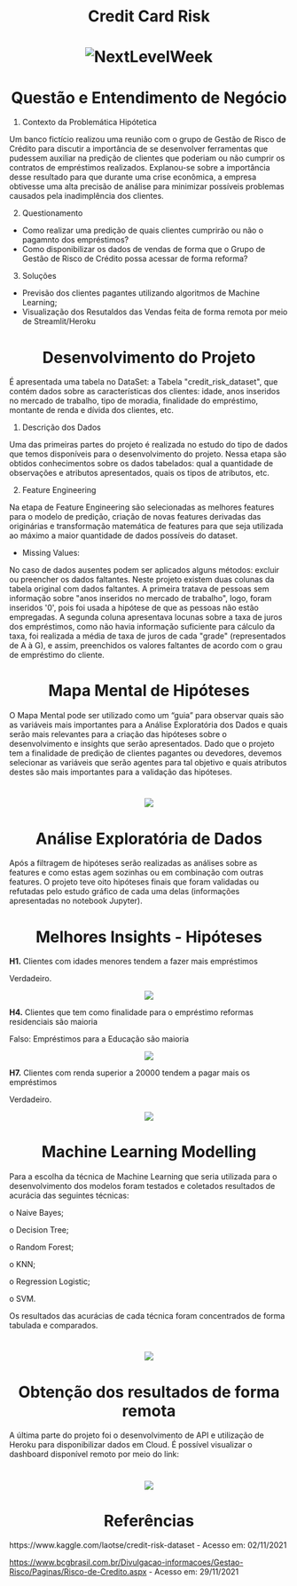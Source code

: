 <h1 align="center">Credit Card Risk</h1>

<h1 align="center">
  <img alt="NextLevelWeek" title="#NextLevelWeek" src="./img/Credit_Card.png" />
</h1>

<h1 align="center">Questão e Entendimento de Negócio</h1>

1.	Contexto da Problemática Hipótetica

Um banco fictício realizou uma reunião com o grupo de Gestão de Risco de Crédito para discutir a importância de se desenvolver ferramentas que pudessem auxiliar na predição de clientes que poderiam ou não cumprir os contratos de empréstimos realizados. Explanou-se sobre a importância desse resultado para que durante uma crise econômica, a empresa obtivesse uma alta precisão de análise para minimizar possíveis problemas causados pela inadimplência dos clientes.

2.	Questionamento

<ul>
<li>Como realizar uma predição de quais clientes cumprirão ou não o pagamnto dos empréstimos?</li>
	
<li>Como disponibilizar os dados de vendas de forma que o Grupo de Gestão de Risco de Crédito possa acessar de forma reforma?</li>
</ul>

3.	Soluções

<ul>
<li>Previsão dos clientes pagantes utilizando algoritmos de Machine Learning;</li>
	
<li>Visualização dos Resutaldos das Vendas feita de forma remota por meio de Streamlit/Heroku</li>
</ul>


<h1 align="center">Desenvolvimento do Projeto</h1>

É apresentada uma tabela no DataSet: a Tabela "credit_risk_dataset", que contém dados sobre as características dos clientes: idade, anos inseridos no mercado de trabalho, tipo de moradia, finalidade do empréstimo, montante de renda e dívida dos clientes, etc.

1.	Descrição dos Dados

Uma das primeiras partes do projeto é realizada no estudo do tipo de dados que temos disponíveis para o desenvolvimento do projeto. Nessa etapa são obtidos conhecimentos sobre os dados tabelados: qual a quantidade de observações e atributos apresentados, quais os tipos de atributos, etc.

2.	Feature Engineering

Na etapa de Feature Engineering são selecionadas as melhores features para o modelo de predição, criação de novas features derivadas das originárias e transformação matemática de features para que seja utilizada ao máximo a maior quantidade de dados possíveis do dataset.

- Missing Values:

No caso de dados ausentes podem ser aplicados alguns métodos: excluir ou preencher os dados faltantes. Neste projeto existem duas colunas da tabela original com dados faltantes. A primeira tratava de pessoas sem informação sobre "anos inseridos no mercado de trabalho", logo, foram inseridos '0', pois foi usada a hipótese de que as pessoas não estão empregadas. A segunda coluna apresentava locunas sobre a taxa de juros dos empréstimos, como não havia informação suficiente para cálculo da taxa, foi realizada a média de taxa de juros de cada "grade" (representados de A à G), e assim, preenchidos os valores faltantes de acordo com o grau de empréstimo do cliente. 

	
<h1 align="center">Mapa Mental de Hipóteses</h1>

O Mapa Mental pode ser utilizado como um “guia” para observar quais são as variáveis mais importantes para a Análise Exploratória dos Dados e quais serão mais relevantes para a criação das hipóteses sobre o desenvolvimento e insights que serão apresentados. Dado que o projeto tem a finalidade de predição de clientes pagantes ou devedores, devemos selecionar as variáveis que serão agentes para tal objetivo e quais atributos destes são mais importantes para a validação das hipóteses.

<h1 align="center">
  <img src="img/Credit_Risk_Dataset.png" />
</h1>
<h1 align="center">Análise Exploratória de Dados</h1>

Após a filtragem de hipóteses serão realizadas as análises sobre as features e como estas agem sozinhas ou em combinação com outras features. O projeto teve oito hipóteses finais que foram validadas ou refutadas pelo estudo gráfico de cada uma delas (informações apresentadas no notebook Jupyter). 

<h1 align="center">Melhores Insights - Hipóteses</h1>

**H1.** Clientes com idades menores tendem a fazer mais empréstimos

Verdadeiro.

<p align="center">
  <img src="./img/h1.png">
</p>


**H4.** Clientes que tem como finalidade para o empréstimo reformas residenciais são maioria

Falso: Empréstimos para a Educação são maioria

<p align="center">
  <img src="./img/h4.png">
</p>


**H7.** Clientes com renda superior a 20000 tendem a pagar mais os empréstimos

Verdadeiro.

<p align="center">
  <img src="./img/h7.png">
</p>


<h1 align="center">Machine Learning Modelling</h1>

Para a escolha da técnica de Machine Learning que seria utilizada para o desenvolvimento dos modelos foram testados e coletados resultados de acurácia das seguintes técnicas:

o	Naive Bayes;

o	Decision Tree;

o	Random Forest;

o	KNN;

o	Regression Logistic;

o	SVM.

Os resultados das acurácias de cada técnica foram concentrados de forma tabulada e comparados.

<h1 align="center">
  <img src="img/modelos_acc.png" />
</h1>

<h1 align="center">Obtenção dos resultados de forma remota</h1>


A última parte do projeto foi o desenvolvimento de API e utilização de Heroku para disponibilizar dados em Cloud. 
É possível visualizar o dashboard disponível remoto por meio do link:


<h1 align="center">
  <img src="img/dashboard.png" />
</h1>


<h1 align="center">Referências</h1>
https://www.kaggle.com/laotse/credit-risk-dataset    - Acesso em: 02/11/2021


https://www.bcgbrasil.com.br/Divulgacao-informacoes/Gestao-Risco/Paginas/Risco-de-Credito.aspx - Acesso em: 29/11/2021
